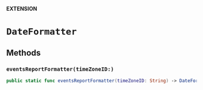 **EXTENSION**

# `DateFormatter`

## Methods
### `eventsReportFormatter(timeZoneID:)`

```swift
public static func eventsReportFormatter(timeZoneID: String) -> DateFormatter
```
